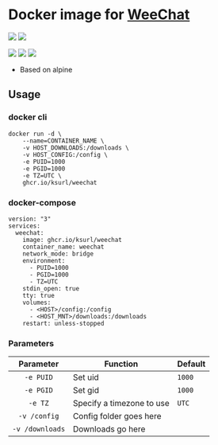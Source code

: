 # Docker image for [WeeChat](https://weechat.org/)

[![](https://img.shields.io/badge/Docker%20Hub--blue)](https://hub.docker.com/r/ksurl/weechat) [![](https://img.shields.io/badge/GitHub%20Container%20Registry--yellow)](https://github.com/users/ksurl/packages/container/package/weechat)

[![](https://img.shields.io/github/v/tag/ksurl/docker-weechat?label=image%20version&logo=docker)](https://hub.docker.com/r/ksurl/weechat) [![](https://img.shields.io/docker/image-size/ksurl/weechat/latest?color=lightgrey&logo=Docker)]() [![](https://img.shields.io/github/workflow/status/ksurl/docker-weechat/build?label=build&logo=Docker)](https://github.com/ksurl/docker-weechat/actions?query=workflow%3Abuild)

* Based on alpine

## Usage

### docker cli

    docker run -d \
        --name=CONTAINER_NAME \
        -v HOST_DOWNLOADS:/downloads \
        -v HOST_CONFIG:/config \
        -e PUID=1000
        -e PGID=1000
        -e TZ=UTC \
        ghcr.io/ksurl/weechat

### docker-compose

    version: "3"
    services:
      weechat:
        image: ghcr.io/ksurl/weechat
        container_name: weechat
        network_mode: bridge
        environment:
          - PUID=1000
          - PGID=1000
          - TZ=UTC
        stdin_open: true
        tty: true
        volumes:
          - <HOST>/config:/config
          - <HOST_MNT>/downloads:/downloads
        restart: unless-stopped

### Parameters

| Parameter | Function | Default |
| :----: | --- | --- |
| `-e PUID` | Set uid | `1000` |
| `-e PGID` | Set gid | `1000` |
| `-e TZ` | Specify a timezone to use | `UTC` |
| `-v /config` | Config folder goes here | |
| `-v /downloads` | Downloads go here | |

